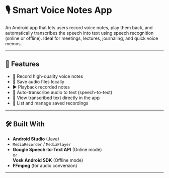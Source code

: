 

# 🎙️ Smart Voice Notes App

An Android app that lets users record voice notes, play them back, and automatically transcribes the speech into text using speech recognition (online or offline). Ideal for meetings, lectures, journaling, and quick voice memos.

---

## 📱 Features

- 🎤 Record high-quality voice notes
- 💾 Save audio files locally
- ▶️ Playback recorded notes
- 🧠 Auto-transcribe audio to text (speech-to-text)
- 📝 View transcribed text directly in the app
- 📂 List and manage saved recordings

---

## 🛠 Built With

- **Android Studio** (Java)
- `MediaRecorder` / `MediaPlayer`
- **Google Speech-to-Text API** (Online mode)  
  or  
  **Vosk Android SDK** (Offline mode)
- **FFmpeg** (for audio conversion)

---


